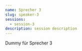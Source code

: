```yaml
---
name: Sprecher 3
slug: speaker-3
sessions:
  - session-3
description: session description
---
```


Dummy für Sprecher 3